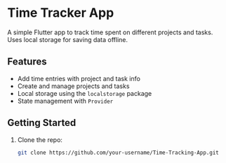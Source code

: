 # Time Tracker App

A simple Flutter app to track time spent on different projects and tasks. Uses local storage for saving data offline.

## Features

- Add time entries with project and task info
- Create and manage projects and tasks
- Local storage using the `localstorage` package
- State management with `Provider`

## Getting Started

1. Clone the repo:
   ```bash
   git clone https://github.com/your-username/Time-Tracking-App.git
